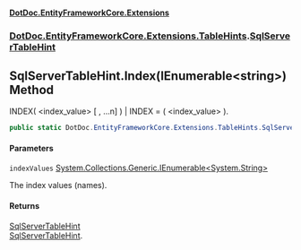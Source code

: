 #### [DotDoc\.EntityFrameworkCore\.Extensions](Home 'Home')
### [DotDoc\.EntityFrameworkCore\.Extensions\.TableHints](DotDoc.EntityFrameworkCore.Extensions.TableHints 'DotDoc\.EntityFrameworkCore\.Extensions\.TableHints').[SqlServerTableHint](SqlServerTableHint 'DotDoc\.EntityFrameworkCore\.Extensions\.TableHints\.SqlServerTableHint')

## SqlServerTableHint\.Index\(IEnumerable\<string\>\) Method

INDEX\( \<index\_value\> \[ , \.\.\.n\] \) \| INDEX = \( \<index\_value\> \)\.

```csharp
public static DotDoc.EntityFrameworkCore.Extensions.TableHints.SqlServerTableHint Index(System.Collections.Generic.IEnumerable<string> indexValues);
```
#### Parameters

<a name='DotDoc.EntityFrameworkCore.Extensions.TableHints.SqlServerTableHint.Index(System.Collections.Generic.IEnumerable_string_).indexValues'></a>

`indexValues` [System\.Collections\.Generic\.IEnumerable&lt;](https://learn.microsoft.com/en-us/dotnet/api/system.collections.generic.ienumerable-1 'System\.Collections\.Generic\.IEnumerable\`1')[System\.String](https://learn.microsoft.com/en-us/dotnet/api/system.string 'System\.String')[&gt;](https://learn.microsoft.com/en-us/dotnet/api/system.collections.generic.ienumerable-1 'System\.Collections\.Generic\.IEnumerable\`1')

The index values \(names\)\.

#### Returns
[SqlServerTableHint](SqlServerTableHint 'DotDoc\.EntityFrameworkCore\.Extensions\.TableHints\.SqlServerTableHint')  
[SqlServerTableHint](SqlServerTableHint 'DotDoc\.EntityFrameworkCore\.Extensions\.TableHints\.SqlServerTableHint')\.